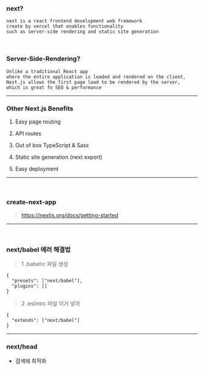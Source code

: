 ### next?

```
next is a react frontend development web framework
create by vercel that enables functionality
such as server-side rendering and static site generation
```

<br>

### Server-Side-Rendering?

```
Unlike a traditional React app
where the entire application is loaded and rendered on the client,
Next.js allows the first page load to be rendered by the server,
which is great fo SEO & performance
```

---

### Other Next.js Benefits

1. Easy page routing

2. API routes

3. Out of box TypeScript & Sass

4. Static site generation (next export)

5. Easy deployment

---

<br>

### create-next-app

> https://nextjs.org/docs/getting-started

---

<br>

### next/babel 에러 해결법

> 1 .babelrc 파일 생성

```
{
  "presets": ["next/babel"],
  "plugins": []
}
```

> 2 .eslintrc 파일 이거 넣어

```
{
  "extends": ["next/babel"]
}
```

---

### next/head

- 검색에 최적화
